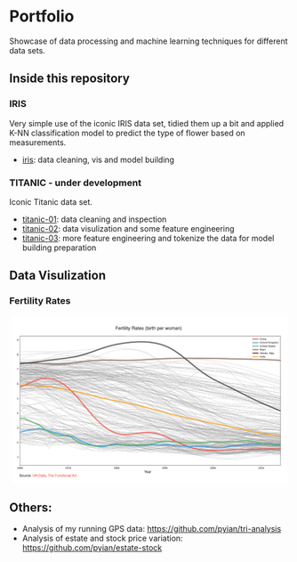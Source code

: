 Portfolio
=========

Showcase of data processing and machine learning techniques for different data sets.

## Inside this repository

### IRIS

Very simple use of the iconic IRIS data set, tidied them up a bit and applied K-NN classification model to predict the type of flower based on measurements.

* [iris](./iris/iris.ipynb): data cleaning, vis and model building

### TITANIC - under development

Iconic Titanic data set.

* [titanic-01](./titanic/titanic-01-cleaning.ipynb): data cleaning and inspection
* [titanic-02](./titanic/titanic-02-visulization.ipynb): data visulization and some feature engineering
* [titanic-03](./titanic/titanic-03-feature_selection.ipynb): more feature engineering and tokenize the data for model building preparation

## Data Visulization

### Fertility Rates

<p align="center"><img src="./data_viz/UN_fertility/Fertility-Rates.png" alt="IMG"| style="height: 300px;"/></p>

## Others:

* Analysis of my running GPS data: https://github.com/pyian/tri-analysis
* Analysis of estate and stock price variation: https://github.com/pyian/estate-stock
